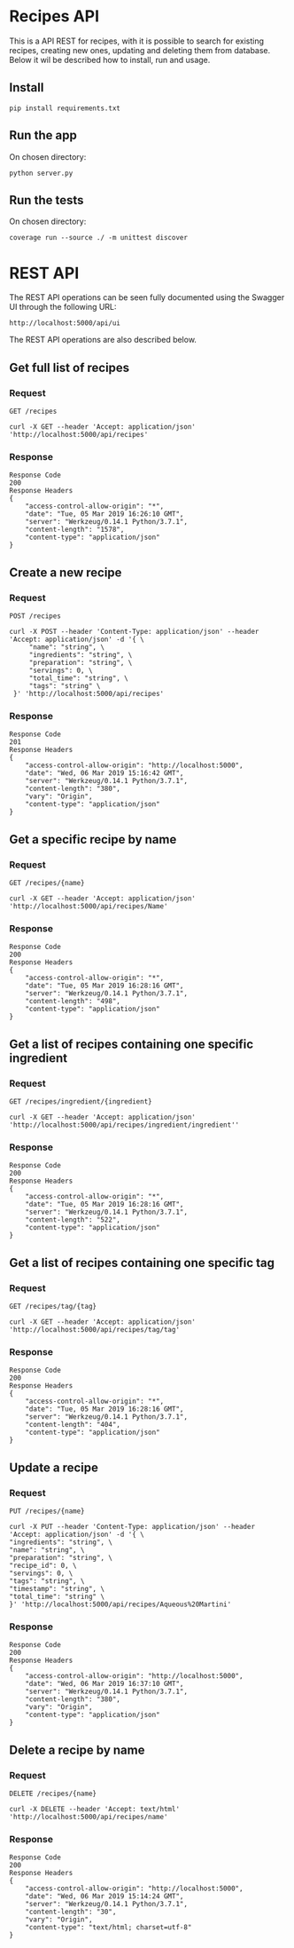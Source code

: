 # Recipes API


This is a API REST for recipes, with it is possible to search for existing recipes, creating new ones, updating and deleting them from database. Below it wil be described how to install, run and usage.

## Install

    pip install requirements.txt

## Run the app
On chosen directory:

    python server.py

## Run the tests
On chosen directory:

    coverage run --source ./ -m unittest discover

# REST API

The REST API operations can be seen fully documented using the Swagger UI through the following URL:
  
    http://localhost:5000/api/ui
  
The REST API operations are also described below.

## Get full list of recipes

### Request

`GET /recipes`

    curl -X GET --header 'Accept: application/json' 'http://localhost:5000/api/recipes'

### Response

    Response Code
    200
    Response Headers
    {
        "access-control-allow-origin": "*",
        "date": "Tue, 05 Mar 2019 16:26:10 GMT",
        "server": "Werkzeug/0.14.1 Python/3.7.1",
        "content-length": "1578",
        "content-type": "application/json"
    }

## Create a new recipe

### Request

`POST /recipes`

    curl -X POST --header 'Content-Type: application/json' --header 'Accept: application/json' -d '{ \ 
         "name": "string", \ 
         "ingredients": "string", \ 
         "preparation": "string", \ 
         "servings": 0, \ 
         "total_time": "string", \ 
         "tags": "string" \ 
     }' 'http://localhost:5000/api/recipes'

### Response

    Response Code
    201
    Response Headers
    {
        "access-control-allow-origin": "http://localhost:5000",
        "date": "Wed, 06 Mar 2019 15:16:42 GMT",
        "server": "Werkzeug/0.14.1 Python/3.7.1",
        "content-length": "380",
        "vary": "Origin",
        "content-type": "application/json"
    }

## Get a specific recipe by name

### Request

`GET /recipes/{name}`

    curl -X GET --header 'Accept: application/json' 'http://localhost:5000/api/recipes/Name'

### Response

    Response Code
    200
    Response Headers
    {
        "access-control-allow-origin": "*",
        "date": "Tue, 05 Mar 2019 16:28:16 GMT",
        "server": "Werkzeug/0.14.1 Python/3.7.1",
        "content-length": "498",
        "content-type": "application/json"
    }

## Get a list of recipes containing one specific ingredient   
### Request

`GET /recipes/ingredient/{ingredient}`

    curl -X GET --header 'Accept: application/json' 'http://localhost:5000/api/recipes/ingredient/ingredient''

### Response

    Response Code
    200
    Response Headers
    {
        "access-control-allow-origin": "*",
        "date": "Tue, 05 Mar 2019 16:28:16 GMT",
        "server": "Werkzeug/0.14.1 Python/3.7.1",
        "content-length": "522",
        "content-type": "application/json"
    }
    
## Get a list of recipes containing one specific tag   
### Request

`GET /recipes/tag/{tag}`

    curl -X GET --header 'Accept: application/json' 'http://localhost:5000/api/recipes/tag/tag'


### Response

    Response Code
    200
    Response Headers
    {
        "access-control-allow-origin": "*",
        "date": "Tue, 05 Mar 2019 16:28:16 GMT",
        "server": "Werkzeug/0.14.1 Python/3.7.1",
        "content-length": "404",
        "content-type": "application/json"
    }

## Update a recipe

### Request

`PUT /recipes/{name}`

    curl -X PUT --header 'Content-Type: application/json' --header 'Accept: application/json' -d '{ \ 
    "ingredients": "string", \ 
    "name": "string", \ 
    "preparation": "string", \ 
    "recipe_id": 0, \ 
    "servings": 0, \ 
    "tags": "string", \ 
    "timestamp": "string", \ 
    "total_time": "string" \ 
    }' 'http://localhost:5000/api/recipes/Aqueous%20Martini'
### Response

    Response Code
    200
    Response Headers
    {
        "access-control-allow-origin": "http://localhost:5000",
        "date": "Wed, 06 Mar 2019 16:37:10 GMT",
        "server": "Werkzeug/0.14.1 Python/3.7.1",
        "content-length": "380",
        "vary": "Origin",
        "content-type": "application/json"
    }

## Delete a recipe by name

### Request

`DELETE /recipes/{name}`

    curl -X DELETE --header 'Accept: text/html' 'http://localhost:5000/api/recipes/name'


### Response

    Response Code
    200
    Response Headers
    {
        "access-control-allow-origin": "http://localhost:5000",
        "date": "Wed, 06 Mar 2019 15:14:24 GMT",
        "server": "Werkzeug/0.14.1 Python/3.7.1",
        "content-length": "30",
        "vary": "Origin",
        "content-type": "text/html; charset=utf-8"
    }
